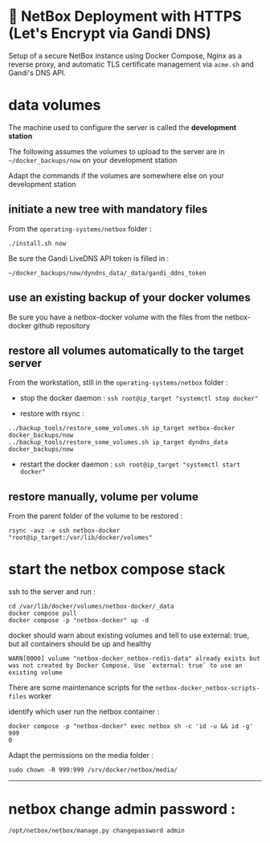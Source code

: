 # 📘 NetBox Deployment with HTTPS (Let's Encrypt via Gandi DNS)

Setup of a secure NetBox instance using Docker Compose, Nginx as a reverse proxy, and automatic TLS certificate management via `acme.sh` and Gandi's DNS API.

# data volumes

The machine used to configure the server is called the **development station**

The following assumes the volumes to upload to the server are in `~/docker_backups/now` on your development station

Adapt the commands if the volumes are somewhere else on your development station

## initiate a new tree with mandatory files

From the `operating-systems/netbox` folder :

`./install.sh now` 

Be sure the Gandi LiveDNS API token is filled in :

```text
~/docker_backups/now/dyndns_data/_data/gandi_ddns_token
```

## use an existing backup of your docker volumes

Be sure you have a netbox-docker volume with the files from the netbox-docker github repository

## restore all volumes automatically to the target server

From the workstation, still in the `operating-systems/netbox` folder :

- stop the docker daemon : `ssh root@ip_target "systemctl stop docker"`

- restore with rsync :

```
../backup_tools/restore_some_volumes.sh ip_target netbox-docker docker_backups/now
../backup_tools/restore_some_volumes.sh ip_target dyndns_data docker_backups/now
```
- restart the docker daemon : `ssh root@ip_target "systemctl start docker"`

## restore manually, volume per volume

From the parent folder of the volume to be restored :

```
rsync -avz -e ssh netbox-docker "root@ip_target:/var/lib/docker/volumes"
```

# start the netbox compose stack

ssh to the server and run :

```
cd /var/lib/docker/volumes/netbox-docker/_data
docker compose pull
docker compose -p "netbox-docker" up -d
```

docker should warn about existing volumes and tell to use external: true, but all containers should be up and healthy


```
WARN[0000] volume "netbox-docker_netbox-redis-data" already exists but was not created by Docker Compose. Use `external: true` to use an existing volume 
```

There are some maintenance scripts for the `netbox-docker_netbox-scripts-files` worker

identify which user run the netbox container :
```
docker compose -p "netbox-docker" exec netbox sh -c 'id -u && id -g'
999
0
```

Adapt the permissions on the media folder :
```
sudo chown -R 999:999 /srv/docker/netbox/media/
```
---

# netbox change admin password :

`/opt/netbox/netbox/manage.py changepassword admin`
